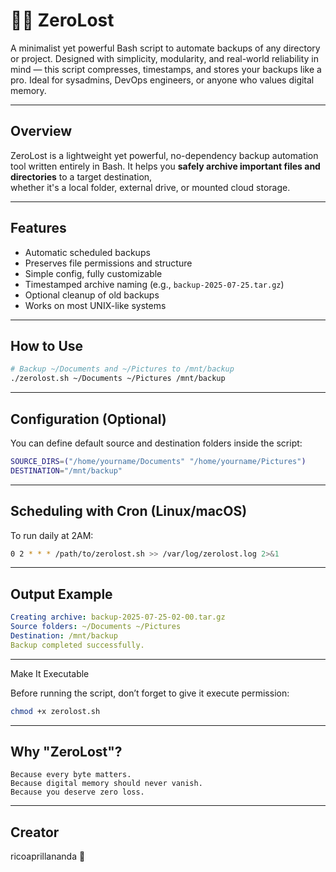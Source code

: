 # 🪽🎶 ZeroLost
A minimalist yet powerful Bash script to automate backups of any directory or project. Designed with simplicity, modularity, and real-world reliability in mind — this script compresses, timestamps, and stores your backups like a pro. Ideal for sysadmins, DevOps engineers, or anyone who values digital memory.

---

## Overview

ZeroLost is a lightweight yet powerful, no-dependency backup automation tool written entirely in Bash. It helps you **safely archive important files and directories** to a target destination,  
whether it's a local folder, external drive, or mounted cloud storage.

---

## Features

- Automatic scheduled backups
- Preserves file permissions and structure
- Simple config, fully customizable
- Timestamped archive naming (e.g., `backup-2025-07-25.tar.gz`)
- Optional cleanup of old backups
- Works on most UNIX-like systems

---

## How to Use

```bash
# Backup ~/Documents and ~/Pictures to /mnt/backup
./zerolost.sh ~/Documents ~/Pictures /mnt/backup
```

---

## Configuration (Optional)
You can define default source and destination folders inside the script:

```bash
SOURCE_DIRS=("/home/yourname/Documents" "/home/yourname/Pictures")
DESTINATION="/mnt/backup"
```

---

## Scheduling with Cron (Linux/macOS)

To run daily at 2AM:

```bash
0 2 * * * /path/to/zerolost.sh >> /var/log/zerolost.log 2>&1
```

---

## Output Example
```yaml
Creating archive: backup-2025-07-25-02-00.tar.gz
Source folders: ~/Documents ~/Pictures
Destination: /mnt/backup
Backup completed successfully.
```

---

Make It Executable

Before running the script, don’t forget to give it execute permission:

```bash
chmod +x zerolost.sh
```

---

## Why "ZeroLost"?

```
Because every byte matters.
Because digital memory should never vanish.
Because you deserve zero loss.
```

---

## Creator

ricoaprillananda 🍃

